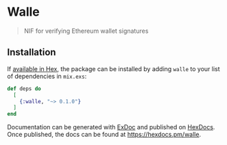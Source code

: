 # Walle

> NIF for verifying Ethereum wallet signatures

## Installation

If [available in Hex](https://hex.pm/docs/publish), the package can be installed
by adding `walle` to your list of dependencies in `mix.exs`:

```elixir
def deps do
  [
    {:walle, "~> 0.1.0"}
  ]
end
```

Documentation can be generated with [ExDoc](https://github.com/elixir-lang/ex_doc)
and published on [HexDocs](https://hexdocs.pm). Once published, the docs can
be found at <https://hexdocs.pm/walle>.
